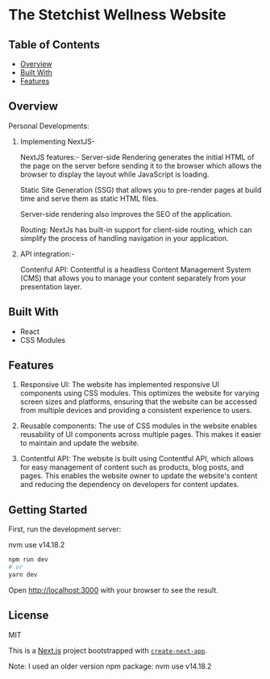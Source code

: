 # The Stetchist Wellness Website

## Table of Contents

- [Overview](#overview)
- [Built With](#built-with)
- [Features](#features)

## Overview

Personal Developments:

1. Implementing NextJS-

   NextJS features:-
   Server-side Rendering generates the initial HTML of the page on the server before sending it to the browser which allows the browser to display the layout while JavaScript is loading.

   Static Site Generation (SSG) that allows you to pre-render pages at build time and serve them as static HTML files.

   Server-side rendering also improves the SEO of the application.

   Routing: NextJs has built-in support for client-side routing, which can simplify the process of handling navigation in your application.

2. API integration:-

   Contenful API:
   Contentful is a headless Content Management System (CMS) that allows you to manage your content separately from your presentation layer.

## Built With

- React
- CSS Modules

## Features

1. Responsive UI: The website has implemented responsive UI components using CSS modules. This optimizes the website for varying screen sizes and platforms, ensuring that the website can be accessed from multiple devices and providing a consistent experience to users.

2. Reusable components: The use of CSS modules in the website enables reusability of UI components across multiple pages. This makes it easier to maintain and update the website.

3. Contentful API: The website is built using Contentful API, which allows for easy management of content such as products, blog posts, and pages. This enables the website owner to update the website's content and reducing the dependency on developers for content updates.

## Getting Started

First, run the development server:

nvm use v14.18.2

```bash
npm run dev
# or
yarn dev

```

Open [http://localhost:3000](http://localhost:3000) with your browser to see the result.

## License

MIT

This is a [Next.js](https://nextjs.org/) project bootstrapped with [`create-next-app`](https://github.com/vercel/next.js/tree/canary/packages/create-next-app).

Note: I used an older version npm package: nvm use v14.18.2
